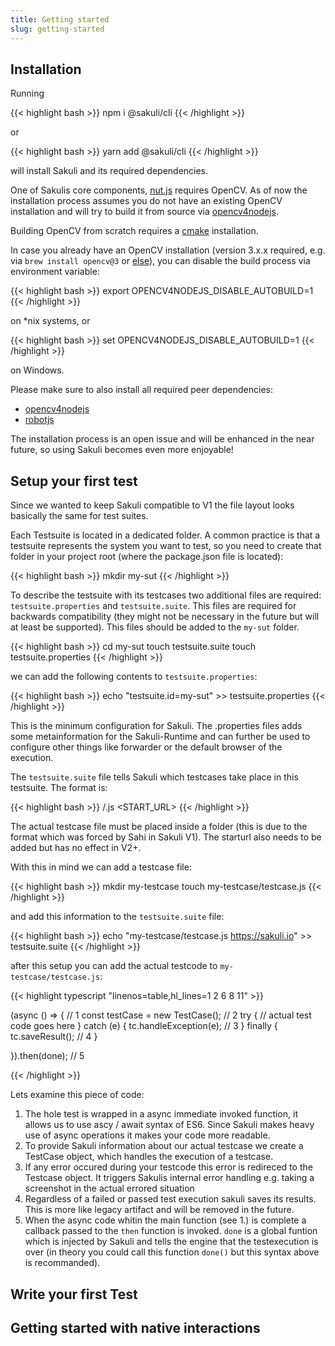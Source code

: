 ```yaml
---
title: Getting started
slug: getting-started
---
```


## Installation

Running

{{< highlight bash >}}
npm i @sakuli/cli
{{< /highlight >}}

or

{{< highlight bash >}}
yarn add @sakuli/cli
{{< /highlight >}}

will install Sakuli and its required dependencies.

One of Sakulis core components, [nut.js](https://github.com/nut-tree/nut-js) requires OpenCV.
As of now the installation process assumes you do not have an existing OpenCV installation and will try to build it from source via [opencv4nodejs](https://github.com/justadudewhohacks/opencv4nodejs).

Building OpenCV from scratch requires a [cmake](https://cmake.org/) installation.

In case you already have an OpenCV installation (version 3.x.x required, e.g. via `brew install opencv@3` or [else](https://docs.opencv.org/3.4/df/d65/tutorial_table_of_content_introduction.html)), you can disable the build process via environment variable:

{{< highlight bash >}}
export OPENCV4NODEJS_DISABLE_AUTOBUILD=1
{{< /highlight >}}

on *nix systems, or 

{{< highlight bash >}}
set OPENCV4NODEJS_DISABLE_AUTOBUILD=1
{{< /highlight >}}

on Windows.

Please make sure to also install all required peer dependencies:

- [opencv4nodejs](https://github.com/justadudewhohacks/opencv4nodejs#how-to-install)
- [robotjs](http://robotjs.io/docs/building)

The installation process is an open issue and will be enhanced in the near future, so using Sakuli becomes even more enjoyable!

## Setup your first test

Since we wanted to keep Sakuli compatible to V1 the file layout looks basically the same for test suites.

Each Testsuite is located in a dedicated folder. A common practice is that a testsuite represents the system you want to test, so you need to create that folder in your project root (where the package.json file is located):

{{< highlight bash >}}
mkdir my-sut
{{< /highlight >}}

To describe the testsuite with its testcases two additional files are required: `testsuite.properties` and `testsuite.suite`. This files are required for backwards compatibility (they might not be necessary in the future but will at least be supported). This files should be added to the `my-sut` folder.

{{< highlight bash >}}
cd my-sut
touch testsuite.suite
touch testsuite.properties
{{< /highlight >}}

we can add the following contents to `testsuite.properties`:

{{< highlight bash >}}
echo "testsuite.id=my-sut" >> testsuite.properties
{{< /highlight >}}

This is the minimum configuration for Sakuli. The .properties files adds some metainformation for the Sakuli-Runtime and can further be used to configure other things like forwarder or the default browser of the execution.

The `testsuite.suite` file tells Sakuli which testcases take place in this testsuite. The format is:

{{< highlight bash >}}
<FOLDER-NAME>/<FILE-NAME>.js <START_URL>
{{< /highlight >}}

The actual testcase file must be placed inside a folder (this is due to the format which was forced by Sahi in Sakuli V1). The starturl also needs to be added but has no effect in V2+.

With this in mind we can add a testcase file:

{{< highlight bash >}}
mkdir my-testcase
touch my-testcase/testcase.js
{{< /highlight >}}

and add this information to the `testsuite.suite` file:

{{< highlight bash >}}
echo "my-testcase/testcase.js https://sakuli.io" >> testsuite.suite
{{< /highlight >}}

after this setup you can add the actual testcode to `my-testcase/testcase.js`:

{{< highlight typescript "linenos=table,hl_lines=1 2 6 8 11" >}}

(async () => {  // 1
    const testCase = new TestCase(); // 2
    try {
        // actual test code goes here
    } catch (e) {
        tc.handleException(e); // 3
    } finally {
        tc.saveResult(); // 4
    }

}).then(done); // 5

{{< /highlight >}}

Lets examine this piece of code:

1. The hole test is wrapped in a async immediate invoked function, it allows us to use ascy / await syntax of ES6. Since Sakuli makes heavy use of async operations it makes your code more readable.
2. To provide Sakuli information about our actual testcase we create a TestCase object, which handles the execution of a testcase.
3. If any error occured during your testcode this error is redireced to the Testcase object. It triggers Sakulis internal error handling e.g. taking a screenshot in the actual errored situation
4. Regardless of a failed or passed test execution sakuli saves its results. This is more like legacy artifact and will be removed in the future.
5. When the async code whitin the main function (see 1.) is complete a callback passed to the `then` function is invoked. `done` is a global funtion which is injected by Sakuli and tells the engine that the testexecution is over (in theory you could call this function `done()` but this syntax above is recommanded).

## Write your first Test



## Getting started with native interactions